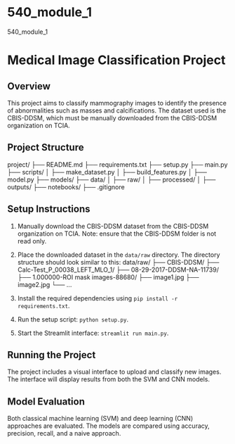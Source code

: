 # 540_module_1
540_module_1
# Medical Image Classification Project

## Overview
This project aims to classify mammography images to identify the presence of abnormalities such as masses and calcifications. The dataset used is the CBIS-DDSM, which must be manually downloaded from the CBIS-DDSM organization on TCIA.

## Project Structure
project/
├── README.md
├── requirements.txt
├── setup.py
├── main.py
├── scripts/
│ ├── make_dataset.py
│ ├── build_features.py
│ ├── model.py
├── models/
├── data/
│ ├── raw/
│ ├── processed/
│ ├── outputs/
├── notebooks/
├── .gitignore


## Setup Instructions
1. Manually download the CBIS-DDSM dataset from the CBIS-DDSM organization on TCIA.
Note: ensure that the CBIS-DDSM folder is not read only.
2. Place the downloaded dataset in the `data/raw` directory. The directory structure should look similar to this:
data/raw/
├── CBIS-DDSM/
├── Calc-Test_P_00038_LEFT_MLO_1/
├── 08-29-2017-DDSM-NA-11739/
├── 1.000000-ROI mask images-88680/
├── image1.jpg
├── image2.jpg
└── ...

3. Install the required dependencies using `pip install -r requirements.txt`.
4. Run the setup script: `python setup.py`.
5. Start the Streamlit interface: `streamlit run main.py`.

## Running the Project
The project includes a visual interface to upload and classify new images. The interface will display results from both the SVM and CNN models.

## Model Evaluation
Both classical machine learning (SVM) and deep learning (CNN) approaches are evaluated. The models are compared using accuracy, precision, recall, and a naive approach.
